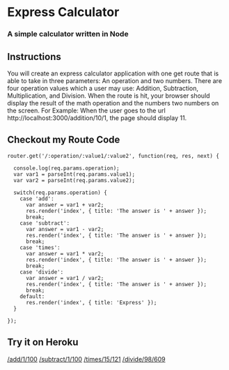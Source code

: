 # Express Calculator
### A simple calculator written in Node
## Instructions
You will create an express calculator application with one get route that is able to take in three parameters: An operation and two numbers.
There are four operation values which a user may use: Addition, Subtraction, Multiplication, and Division.
When the route is hit, your browser should display the result of the math operation and the numbers two numbers on the screen.
For Example: When the user goes to the url http://localhost:3000/addition/10/1, the page should display 11.

## Checkout my Route Code

```
router.get('/:operation/:value1/:value2', function(req, res, next) {

  console.log(req.params.operation);
  var var1 = parseInt(req.params.value1);
  var var2 = parseInt(req.params.value2);

  switch(req.params.operation) {
    case 'add':
      var answer = var1 + var2;
      res.render('index', { title: 'The answer is ' + answer });
      break;
    case 'subtract':
      var answer = var1 - var2;
      res.render('index', { title: 'The answer is ' + answer });
      break;
    case 'times':
      var answer = var1 * var2;
      res.render('index', { title: 'The answer is ' + answer });
      break;
    case 'divide':
      var answer = var1 / var2;
      res.render('index', { title: 'The answer is ' + answer });
      break;
    default:
      res.render('index', { title: 'Express' });
  }

});
```
## Try it on Heroku 

[/add/1/100](https://lit-atoll-58093.herokuapp.com/add/1/100)
[/subtract/1/100](https://lit-atoll-58093.herokuapp.com/subtract/1/100)
[/times/15/121](https://lit-atoll-58093.herokuapp.com/times/15/121)
[/divide/98/609](https://lit-atoll-58093.herokuapp.com/divide/98/609)







